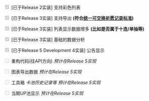 <input type="checkbox" disabled="true" checked/> [已于Release 2实装] 支持彩色列表

<input type="checkbox" disabled="true" checked/> [已于Release 3实装] 支持导出 **(符合[统一可交换祈愿记录标准](https://github.com/DGP-Studio/Snap.Genshin/wiki/StandardFormat))**

<input type="checkbox" disabled="true" checked/> [已于Release 3实装] 列表显示数据增多 **(比如是否属于十连/单抽等)**

<input type="checkbox" disabled="true" checked/> [已于Release 3实装] 基础的数据分析

<input type="checkbox" disabled="true" checked/> [已于Release 5 Development 4实装] 公告显示

<input type="checkbox" disabled="true"/> 重构代码(往API方向) *预计在Release 5实现*

<input type="checkbox" disabled="true"/> 图表导出数据 *预计在Release 5实现*

<input type="checkbox" disabled="true"/> 工具箱 *卡池历史记录等* *预计在Release 5实现*

<input type="checkbox" disabled="true"/> 当期UP池显示 *预计在Release 5实现*

  
